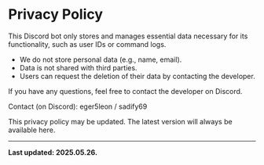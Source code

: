 # Privacy Policy

This Discord bot only stores and manages essential data necessary for its functionality, such as user IDs or command logs.

- We do not store personal data (e.g., name, email).
- Data is not shared with third parties.
- Users can request the deletion of their data by contacting the developer.

If you have any questions, feel free to contact the developer on Discord.

Contact (on Discord): eger5leon / sadify69

This privacy policy may be updated. The latest version will always be available here.

---

**Last updated: 2025.05.26.**
